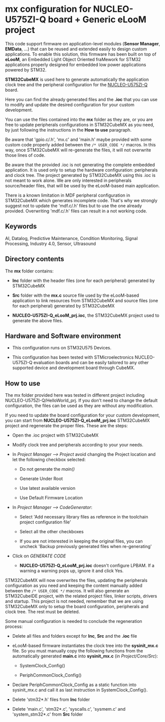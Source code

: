 # __mx configuration for NUCLEO-U575ZI-Q board + Generic eLooM project__

This code support firmware on application-level modules (**Sensor Manager**, **EMData**, …) that can be reused and extended easily to design custom applications.
To enable this solution, this firmware has been built on top of **eLooM**, an Embedded Light Object Oriented fraMework for STM32 applications properly designed for embedded low power applications powered by STM32.

**STM32CubeMX** is used here to generate automatically the application clock tree and the peripheral configuration for the [NUCLEO-U575ZI-Q](https://www.st.com/en/evaluation-tools/nucleo-u575zi-q.html) board.

Here you can find the already generated files and the **.ioc** that you can use to modify and update the desired configuration for your custom development.

You can use the files contained into the **mx** folder as they are, or you are free to update peripherals configurations in STM32CubeMX as you need, by just following the instructions in the **How to use** paragraph.

Be aware that 'gpio.c/.h', 'mx.c' and 'main.h' maybe provided with some custom code properly added between the `/* USER_CODE */` macros.
In this way, once STM32CubeMX will re-generate the files, it will not overwrite those lines of code.

Be aware that the provided .ioc is not generating the complete embedded application. It is used only to setup the hardware configuration: peripherals and clock tree. The project generated by STM32CubeMX using this .ioc is not meant to work alone. We are only interested in peripherals source/header files, that will be used by the eLooM-based main application.

There is a known limitation in MDF peripheral configuration in STM32CubeMX which generates incomplete code. That's why we strongly suggest not to update the 'mdf.c/.h' files but to use the one already provided. Overwriting 'mdf.c/.h' files can result in a not working code.


## __Keywords__

AI, Datalog, Predictive Maintenance, Condition Monitoring, Signal Processing, Industry 4.0, Sensor, Ultrasound


## __Directory contents__

The **mx** folder contains:

 - **Inc** folder with the header files (one for each peripheral) generated by STM32CubeMX

 - **Src** folder with the **mx.c** source file used by the eLooM-based application to link resources from STM32CubeMX and source files (one for each peripheral) generated by STM32CubeMX

 - **NUCLEO-U575ZI-Q_eLooM_prj.ioc**, the STM32CubeMX project used to generate the above files.


## __Hardware and Software environment__

- This configuration runs on STM32U575 Devices.

- This configuration has been tested with STMicroelectronics NUCLEO-U575ZI-Q evaluation boards and can be easily tailored to any other supported device and development board through CubeMX.


## __How to use__

The mx folder provided here was tested in different project including NUCLEO-U575ZI-Q/HelloWorld_prj. If you don't need to change the default configuration, the files can be used as they are without any modification.

If you need to update the board configuration for your custom development, you can start from **NUCLEO-U575ZI-Q_eLooM_prj.ioc** STM32CubeMX project and regenerate the proper files. These are the steps:

- Open the .ioc project with STM32CubeMX

- Modify clock tree and peripherals according to your your needs.

- In _Project Manager --> Project_ avoid changing the Project location and let the following checkbox selected:

  - Do not generate the _main()_

  - Generate Under Root

  - Use latest available version

  - Use Default Firmware Location

- In _Project Manager --> CodeGenerator_:

  - Select 'Add necessary library files as reference in the toolchain project configuration file'

  - Select all the other checkboxes

  - If you are not interested in keeping the original files, you can uncheck 'Backup previously generated files when re-generating'

- Click on _GENERATE CODE_

  - **NUCLEO-U575ZI-Q_eLooM_prj.ioc** doesn't configure LPBAM. If a warning a warning pops up, ignore it and click Yes.

STM32CubeMX will now overwrites the files, updating the peripherals configuration as you need and keeping the content manually added between the `/* USER_CODE */` macros.
It will also generate an STM32CubeIDE project, with the related project files, linker scripts, drivers and startup. This project is not needed, remember that we are using STM32CubeMX only to setup the board configuration, peripherals and clock tree. The rest must be deleted.

Some manual configuration is needed to conclude the regeneration process:

- Delete all files and folders except for **Inc**, **Src** and the **.ioc** file

- eLooM-based firmware instantiates the clock tree into the **sysinit_mx.c** file. So you must manually copy the following functions from the automatically generated **main.c** into **sysinit_mx.c** (in _Project/Core/Src_):

  - SystemClock_Config()

  - PeriphCommonClock_Config()

- Declare PeriphCommonClock_Config as a static function into sysinit_mx.c and call it as last instruction in SystemClock_Config().

- Delete 'stm32*.h' files from **Inc** folder

- Delete 'main.c', 'stm32*.c', 'syscalls.c', 'sysmem.c' and 'system_stm32*.c' from **Src** folder

